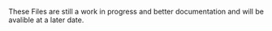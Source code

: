 These Files are still a work in progress and better documentation and will be avalible at a later date.